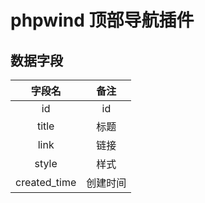 phpwind 顶部导航插件
====

## 数据字段

| 字段名 | 备注 |
|:----:|:----:|
| id | id |
| title | 标题 |
| link | 链接 |
| style | 样式 |
| created_time | 创建时间 |

